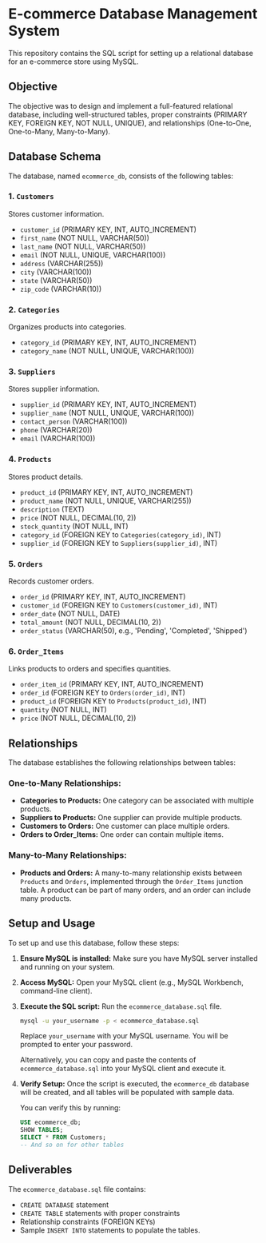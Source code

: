 # E-commerce Database Management System

This repository contains the SQL script for setting up a relational database for an e-commerce store using MySQL.

## Objective

The objective was to design and implement a full-featured relational database, including well-structured tables, proper constraints (PRIMARY KEY, FOREIGN KEY, NOT NULL, UNIQUE), and relationships (One-to-One, One-to-Many, Many-to-Many).

## Database Schema

The database, named `ecommerce_db`, consists of the following tables:

### 1. `Customers`
Stores customer information.
- `customer_id` (PRIMARY KEY, INT, AUTO_INCREMENT)
- `first_name` (NOT NULL, VARCHAR(50))
- `last_name` (NOT NULL, VARCHAR(50))
- `email` (NOT NULL, UNIQUE, VARCHAR(100))
- `address` (VARCHAR(255))
- `city` (VARCHAR(100))
- `state` (VARCHAR(50))
- `zip_code` (VARCHAR(10))

### 2. `Categories`
Organizes products into categories.
- `category_id` (PRIMARY KEY, INT, AUTO_INCREMENT)
- `category_name` (NOT NULL, UNIQUE, VARCHAR(100))

### 3. `Suppliers`
Stores supplier information.
- `supplier_id` (PRIMARY KEY, INT, AUTO_INCREMENT)
- `supplier_name` (NOT NULL, UNIQUE, VARCHAR(100))
- `contact_person` (VARCHAR(100))
- `phone` (VARCHAR(20))
- `email` (VARCHAR(100))

### 4. `Products`
Stores product details.
- `product_id` (PRIMARY KEY, INT, AUTO_INCREMENT)
- `product_name` (NOT NULL, UNIQUE, VARCHAR(255))
- `description` (TEXT)
- `price` (NOT NULL, DECIMAL(10, 2))
- `stock_quantity` (NOT NULL, INT)
- `category_id` (FOREIGN KEY to `Categories(category_id)`, INT)
- `supplier_id` (FOREIGN KEY to `Suppliers(supplier_id)`, INT)

### 5. `Orders`
Records customer orders.
- `order_id` (PRIMARY KEY, INT, AUTO_INCREMENT)
- `customer_id` (FOREIGN KEY to `Customers(customer_id)`, INT)
- `order_date` (NOT NULL, DATE)
- `total_amount` (NOT NULL, DECIMAL(10, 2))
- `order_status` (VARCHAR(50), e.g., 'Pending', 'Completed', 'Shipped')

### 6. `Order_Items`
Links products to orders and specifies quantities.
- `order_item_id` (PRIMARY KEY, INT, AUTO_INCREMENT)
- `order_id` (FOREIGN KEY to `Orders(order_id)`, INT)
- `product_id` (FOREIGN KEY to `Products(product_id)`, INT)
- `quantity` (NOT NULL, INT)
- `price` (NOT NULL, DECIMAL(10, 2))

## Relationships

The database establishes the following relationships between tables:

### One-to-Many Relationships:
-   **Categories to Products:** One category can be associated with multiple products.
-   **Suppliers to Products:** One supplier can provide multiple products.
-   **Customers to Orders:** One customer can place multiple orders.
-   **Orders to Order_Items:** One order can contain multiple items.

### Many-to-Many Relationships:
-   **Products and Orders:** A many-to-many relationship exists between `Products` and `Orders`, implemented through the `Order_Items` junction table. A product can be part of many orders, and an order can include many products.

## Setup and Usage

To set up and use this database, follow these steps:

1.  **Ensure MySQL is installed:** Make sure you have MySQL server installed and running on your system.

2.  **Access MySQL:** Open your MySQL client (e.g., MySQL Workbench, command-line client).

3.  **Execute the SQL script:** Run the `ecommerce_database.sql` file.

    ```bash
    mysql -u your_username -p < ecommerce_database.sql
    ```
    Replace `your_username` with your MySQL username. You will be prompted to enter your password.

    Alternatively, you can copy and paste the contents of `ecommerce_database.sql` into your MySQL client and execute it.

4.  **Verify Setup:** Once the script is executed, the `ecommerce_db` database will be created, and all tables will be populated with sample data.

    You can verify this by running:

    ```sql
    USE ecommerce_db;
    SHOW TABLES;
    SELECT * FROM Customers;
    -- And so on for other tables
    ```

## Deliverables

The `ecommerce_database.sql` file contains:
-   `CREATE DATABASE` statement
-   `CREATE TABLE` statements with proper constraints
-   Relationship constraints (FOREIGN KEYs)
-   Sample `INSERT INTO` statements to populate the tables.
